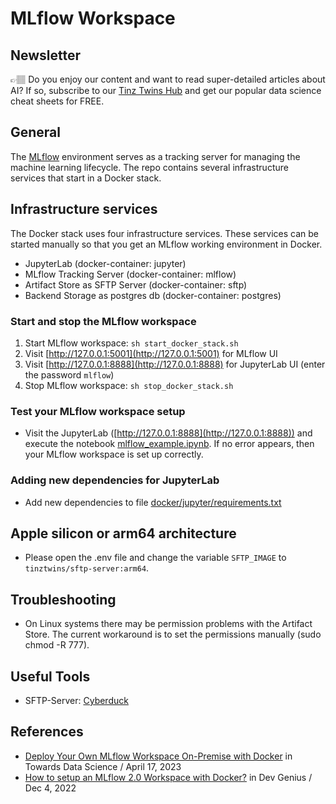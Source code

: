 # MLflow Workspace

## Newsletter 
👉🏽 Do you enjoy our content and want to read super-detailed articles about AI? If so, subscribe to our [Tinz Twins Hub](https://hub.tinztwins.de/newsletter) and get our popular data science cheat sheets for FREE.

## General
The [MLflow](https://mlflow.org/docs/latest/index.html) environment serves as a tracking server for managing the machine learning lifecycle. The repo contains several infrastructure services that start in a Docker stack. 

## Infrastructure services
The Docker stack uses four infrastructure services. These services can be started manually so that you get an MLflow working environment in Docker.
* JupyterLab (docker-container: jupyter)
* MLflow Tracking Server (docker-container: mlflow)
* Artifact Store as SFTP Server (docker-container: sftp)
* Backend Storage as postgres db (docker-container: postgres)

### Start and stop the MLflow workspace
1. Start MLflow workspace: `sh start_docker_stack.sh`
2. Visit [http://127.0.0.1:5001](http://127.0.0.1:5001) for MLflow UI
3. Visit [http://127.0.0.1:8888](http://127.0.0.1:8888) for JupyterLab UI (enter the password `mlflow`)
4. Stop MLflow workspace: `sh stop_docker_stack.sh`

### Test your MLflow workspace setup
* Visit the JupyterLab ([http://127.0.0.1:8888](http://127.0.0.1:8888)) and execute the notebook [mlflow_example.ipynb](notebooks/mlflow_example.ipynb). If no error appears, then your MLflow workspace is set up correctly.

### Adding new dependencies for JupyterLab
* Add new dependencies to file [docker/jupyter/requirements.txt](docker/jupyter/requirements.txt)

## Apple silicon or arm64 architecture
* Please open the .env file and change the variable `SFTP_IMAGE` to `tinztwins/sftp-server:arm64`.

## Troubleshooting
* On Linux systems there may be permission problems with the Artifact Store. The current workaround is to set the permissions manually (sudo chmod -R 777). 

## Useful Tools
* SFTP-Server: [Cyberduck](https://cyberduck.io)

## References
* [Deploy Your Own MLflow Workspace On-Premise with Docker](https://medium.com/towards-data-science/deploy-your-own-mlflow-workspace-on-premise-with-docker-b54294676f0b) in Towards Data Science / April 17, 2023
* [How to setup an MLflow 2.0 Workspace with Docker?](https://medium.com/dev-genius/how-to-setup-an-mlflow-2-0-workspace-with-docker-7e4938b695e5) in Dev Genius / Dec 4, 2022

